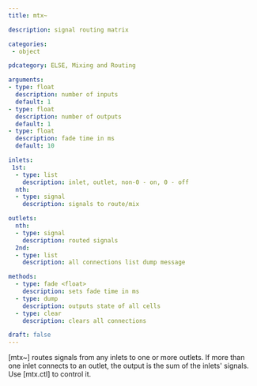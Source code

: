 ```yaml
---
title: mtx~

description: signal routing matrix

categories:
 - object

pdcategory: ELSE, Mixing and Routing

arguments:
- type: float
  description: number of inputs
  default: 1
- type: float
  description: number of outputs
  default: 1
- type: float
  description: fade time in ms
  default: 10

inlets:
 1st:
  - type: list
    description: inlet, outlet, non-0 - on, 0 - off
  nth: 
  - type: signal
    description: signals to route/mix

outlets:
  nth:
  - type: signal
    description: routed signals
  2nd:
  - type: list
    description: all connections list dump message

methods:
  - type: fade <float>
    description: sets fade time in ms
  - type: dump
    description: outputs state of all cells
  - type: clear
    description: clears all connections

draft: false
---
```


[mtx~] routes signals from any inlets to one or more outlets. If more than one inlet connects to an outlet, the output is the sum of the inlets' signals. Use [mtx.ctl] to control it.
